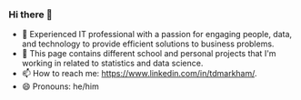 ### Hi there 👋

<!--
**tdmarkham00/tdmarkham00** is a ✨ _special_ ✨ repository because its `README.md` (this file) appears on your GitHub profile.

Here are some ideas to get you started:-->

- 🔭 Experienced IT professional with a passion for engaging people, data, and technology to provide efficient solutions to business problems.
- 🌱 This page contains different school and personal projects that I'm working in related to statistics and data science.
- 📫 How to reach me: https://www.linkedin.com/in/tdmarkham/.
- 😄 Pronouns: he/him
